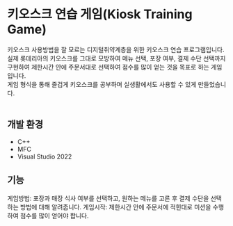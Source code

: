 # 키오스크 연습 게임(Kiosk Training Game)
키오스크 사용방법을 잘 모르는 디지털취약계층을 위한 키오스크 연습 프로그램입니다.<br>
실제 롯데리아의 키오스크를 그대로 모방하여 메뉴 선택, 포장 여부, 결제 수단 선택까지 구현하여 제한시간 안에 주문서대로 선택하여 점수를 많이 얻는 것을 목표로 하는 게임입니다.<br>
게임 형식을 통해 즐겁게 키오스크를 공부하며 실생활에서도 사용할 수 있게 만들었습니다.<br><br>
## 개발 환경
* C++<br>
* MFC
* Visual Studio 2022
## 기능
게임방법: 포장과 매장 식사 여부를 선택하고, 원하는 메뉴를 고른 후 결제 수단을 선택하는 방법에 대해 알려줍니다.
게임시작: 제한시간 안에 주문서에 적힌대로 미션을 수행하여 점수를 많이 얻어야 합니다.
